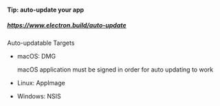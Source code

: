 #### Tip: auto-update your app

##### https://www.electron.build/auto-update

Auto-updatable Targets

- macOS: DMG

  macOS application must be signed in order for auto updating to work

- Linux: AppImage

- Windows: NSIS


<aside class="notes">
</aside>
